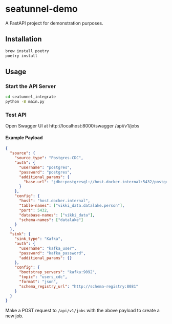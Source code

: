 # seatunnel-demo
A FastAPI project for demonstration purposes.

## Installation

```bash
brew install poetry
poetry install
```

## Usage

### Start the API Server

```bash
cd seatunnel_integrate
python -B main.py
```

### Test API

Open Swagger UI at http://localhost:8000/swagger
/api/v1/jobs
#### Example Payload

```json
{
  "source": {
    "source_type": "Postgres-CDC",         
    "auth": {
      "username": "postgres",
      "password": "postgres",
      "additional_params": {
        "base-url": "jdbc:postgresql://host.docker.internal:5432/postgres?loggerLevel=OFF"
      }
    },
    "config": {
      "host": "host.docker.internal",
      "table-names": ["vikki_data.datalake.person"],
      "port": 5432,
      "database-names": ["vikki_data"],
      "schema-names": ["datalake"]
    }
  },
  "sink": {
    "sink_type": "Kafka",
    "auth": {
      "username": "kafka_user",
      "password": "kafka_password",
      "additional_params": {}
    },
    "config": {
      "bootstrap_servers": "kafka:9092",
      "topic": "users_cdc",
      "format": "json",
      "schema_registry_url": "http://schema-registry:8081"
    }
  }
}
```

Make a POST request to `/api/v1/jobs` with the above payload to create a new job.



